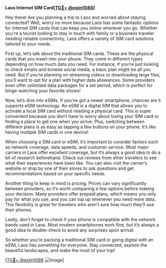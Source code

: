 **Laos Internet SIM Card[[TG💪+ @esim1088](https://t.me/s/esim1088)]**

Hey there! Are you planning a trip to Laos and worried about staying connected? Well, worry no more because Laos has some fantastic options for internet SIM cards that can keep you online wherever you go. Whether you're a tourist looking to stay in touch with family or a business traveler needing reliable connectivity, Laos offers a variety of SIM card solutions tailored to your needs.

First up, let’s talk about the traditional SIM cards. These are the physical cards that you insert into your phone. They come in different types depending on how much data you need. For instance, if you’re just looking to check emails and browse social media, a basic plan might be all you need. But if you’re planning on streaming videos or downloading large files, you’ll want to opt for a plan with higher data allowances. Some providers even offer unlimited data packages for a set period, which is perfect for binge-watching your favorite shows!

Now, let’s dive into eSIMs. If you’ve got a newer smartphone, chances are it supports eSIM technology. An eSIM is a digital SIM that allows you to activate a local SIM card without needing a physical card. This is super convenient because you don’t have to worry about losing your SIM card or finding a place to get one when you arrive. Plus, switching between different plans is as easy as tapping a few buttons on your phone. It’s like having multiple SIM cards in one device!

When choosing a SIM card or eSIM, it’s important to consider factors such as network coverage, data speeds, and customer service. Most major carriers in Laos offer excellent coverage, but it’s always a good idea to do a bit of research beforehand. Check out reviews from other travelers to see what their experiences have been like. You can also visit the carrier’s website or stop by one of their stores to ask questions and get recommendations based on your specific needs.

Another thing to keep in mind is pricing. Prices can vary significantly between providers, so it’s worth comparing a few options before making your decision. Many providers offer prepaid plans, which means you only pay for what you use, and you can top up whenever you need more data. This flexibility is great for travelers who aren’t sure how much they’ll use their phones.

Lastly, don’t forget to check if your phone is compatible with the network bands used in Laos. Most modern smartphones work fine, but it’s always a good idea to double-check to avoid any surprises upon arrival.

So whether you’re packing a traditional SIM card or going digital with an eSIM, Laos has something for everyone. Stay connected, explore the beautiful landscapes, and make the most of your trip! 

[[TG💪+ @esim1088](https://t.me/s/esim1088) ![Image](https://i.postimg.cc/Y0z9fWf4/image.png)]